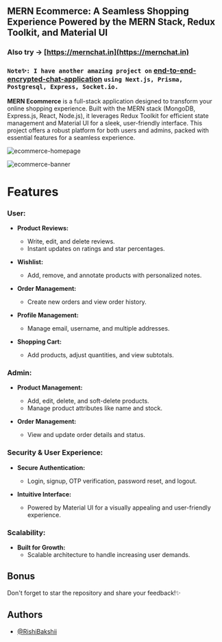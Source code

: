 ## MERN Ecommerce: A Seamless Shopping Experience Powered by the MERN Stack, Redux Toolkit, and Material UI

### Also try -> [https://mernchat.in](https://mernchat.in)
### ```Note✨: I have another amazing project on``` [end-to-end-encrypted-chat-application](https://github.com/RishiBakshii/mern-chat) ```using Next.js, Prisma, Postgresql, Express, Socket.io.```

**MERN Ecommerce** is a full-stack application designed to transform your online shopping experience. Built with the MERN stack (MongoDB, Express.js, React, Node.js), it leverages Redux Toolkit for efficient state management and Material UI for a sleek, user-friendly interface. This project offers a robust platform for both users and admins, packed with essential features for a seamless experience.

![ecommerce-homepage](https://github.com/RishiBakshii/mern-ecommerce/blob/main/frontend/src/assets/images/front.png?raw=true)
<!-- ![ecommerce-banner](https://github.com/RishiBakshii/mern-ecommerce/blob/main/frontend/src/assets/images/banner4.jpg?raw=true) -->
![ecommerce-banner](https://github.com/RishiBakshii/mern-ecommerce/blob/main/frontend/src/assets/images/banner3.jpg?raw=true)


# **Features**

### **User:**
- **Product Reviews:**
  - Write, edit, and delete reviews.
  - Instant updates on ratings and star percentages.
  
- **Wishlist:**
  - Add, remove, and annotate products with personalized notes.
  
- **Order Management:**
  - Create new orders and view order history.
  
- **Profile Management:**
  - Manage email, username, and multiple addresses.
  
- **Shopping Cart:**
  - Add products, adjust quantities, and view subtotals.

### **Admin:**
- **Product Management:**
  - Add, edit, delete, and soft-delete products.
  - Manage product attributes like name and stock.
  
- **Order Management:**
  - View and update order details and status.

### **Security & User Experience:**
- **Secure Authentication:**
  - Login, signup, OTP verification, password reset, and logout.

- **Intuitive Interface:**
  - Powered by Material UI for a visually appealing and user-friendly experience.

### **Scalability:**
- **Built for Growth:**
  - Scalable architecture to handle increasing user demands.



## **Bonus**
Don't forget to star the repository and share your feedback!✨

## Authors
- [@RishiBakshii](https://github.com/RishiBakshii)
